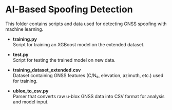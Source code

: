# AI-Based Spoofing Detection  

This folder contains scripts and data used for detecting GNSS spoofing with machine learning.  

- **training.py**  
  Script for training an XGBoost model on the extended dataset.  

- **test.py**  
  Script for testing the trained model on new data.  

- **training_dataset_extended.csv**  
  Dataset containing GNSS features (C/N₀, elevation, azimuth, etc.) used for training.  

- **ublox_to_csv.py**  
  Parser that converts raw u-blox GNSS data into CSV format for analysis and model input.  
